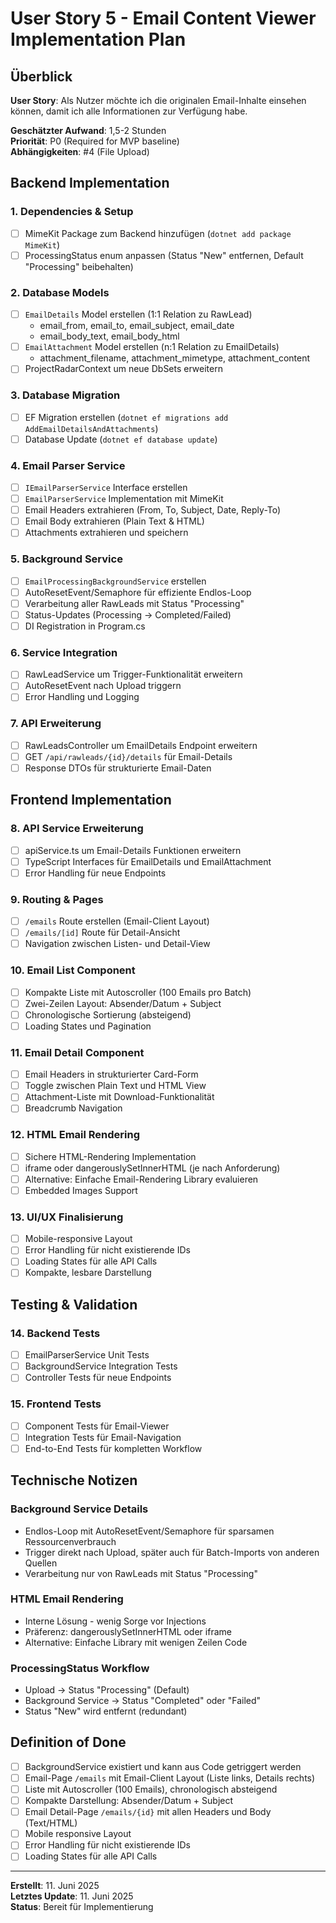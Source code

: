 # User Story 5 - Email Content Viewer Implementation Plan

## Überblick
**User Story**: Als Nutzer möchte ich die originalen Email-Inhalte einsehen können, damit ich alle Informationen zur Verfügung habe.

**Geschätzter Aufwand**: 1,5-2 Stunden  
**Priorität**: P0 (Required for MVP baseline)  
**Abhängigkeiten**: #4 (File Upload)

## Backend Implementation

### 1. Dependencies & Setup
- [ ] MimeKit Package zum Backend hinzufügen (`dotnet add package MimeKit`)
- [ ] ProcessingStatus enum anpassen (Status "New" entfernen, Default "Processing" beibehalten)

### 2. Database Models
- [ ] `EmailDetails` Model erstellen (1:1 Relation zu RawLead)
  - email_from, email_to, email_subject, email_date
  - email_body_text, email_body_html
- [ ] `EmailAttachment` Model erstellen (n:1 Relation zu EmailDetails)
  - attachment_filename, attachment_mimetype, attachment_content
- [ ] ProjectRadarContext um neue DbSets erweitern

### 3. Database Migration
- [ ] EF Migration erstellen (`dotnet ef migrations add AddEmailDetailsAndAttachments`)
- [ ] Database Update (`dotnet ef database update`)

### 4. Email Parser Service
- [ ] `IEmailParserService` Interface erstellen
- [ ] `EmailParserService` Implementation mit MimeKit
- [ ] Email Headers extrahieren (From, To, Subject, Date, Reply-To)
- [ ] Email Body extrahieren (Plain Text & HTML)
- [ ] Attachments extrahieren und speichern

### 5. Background Service
- [ ] `EmailProcessingBackgroundService` erstellen
- [ ] AutoResetEvent/Semaphore für effiziente Endlos-Loop
- [ ] Verarbeitung aller RawLeads mit Status "Processing"
- [ ] Status-Updates (Processing → Completed/Failed)
- [ ] DI Registration in Program.cs

### 6. Service Integration
- [ ] RawLeadService um Trigger-Funktionalität erweitern
- [ ] AutoResetEvent nach Upload triggern
- [ ] Error Handling und Logging

### 7. API Erweiterung
- [ ] RawLeadsController um EmailDetails Endpoint erweitern
- [ ] GET `/api/rawleads/{id}/details` für Email-Details
- [ ] Response DTOs für strukturierte Email-Daten

## Frontend Implementation

### 8. API Service Erweiterung
- [ ] apiService.ts um Email-Details Funktionen erweitern
- [ ] TypeScript Interfaces für EmailDetails und EmailAttachment
- [ ] Error Handling für neue Endpoints

### 9. Routing & Pages
- [ ] `/emails` Route erstellen (Email-Client Layout)
- [ ] `/emails/[id]` Route für Detail-Ansicht
- [ ] Navigation zwischen Listen- und Detail-View

### 10. Email List Component
- [ ] Kompakte Liste mit Autoscroller (100 Emails pro Batch)
- [ ] Zwei-Zeilen Layout: Absender/Datum + Subject
- [ ] Chronologische Sortierung (absteigend)
- [ ] Loading States und Pagination

### 11. Email Detail Component
- [ ] Email Headers in strukturierter Card-Form
- [ ] Toggle zwischen Plain Text und HTML View
- [ ] Attachment-Liste mit Download-Funktionalität
- [ ] Breadcrumb Navigation

### 12. HTML Email Rendering
- [ ] Sichere HTML-Rendering Implementation
- [ ] iframe oder dangerouslySetInnerHTML (je nach Anforderung)
- [ ] Alternative: Einfache Email-Rendering Library evaluieren
- [ ] Embedded Images Support

### 13. UI/UX Finalisierung
- [ ] Mobile-responsive Layout
- [ ] Error Handling für nicht existierende IDs
- [ ] Loading States für alle API Calls
- [ ] Kompakte, lesbare Darstellung

## Testing & Validation

### 14. Backend Tests
- [ ] EmailParserService Unit Tests
- [ ] BackgroundService Integration Tests
- [ ] Controller Tests für neue Endpoints

### 15. Frontend Tests
- [ ] Component Tests für Email-Viewer
- [ ] Integration Tests für Email-Navigation
- [ ] End-to-End Tests für kompletten Workflow

## Technische Notizen

### Background Service Details
- Endlos-Loop mit AutoResetEvent/Semaphore für sparsamen Ressourcenverbrauch
- Trigger direkt nach Upload, später auch für Batch-Imports von anderen Quellen
- Verarbeitung nur von RawLeads mit Status "Processing"

### HTML Email Rendering
- Interne Lösung - wenig Sorge vor Injections
- Präferenz: dangerouslySetInnerHTML oder iframe
- Alternative: Einfache Library mit wenigen Zeilen Code

### ProcessingStatus Workflow
- Upload → Status "Processing" (Default)
- Background Service → Status "Completed" oder "Failed"
- Status "New" wird entfernt (redundant)

## Definition of Done
- [ ] BackgroundService existiert und kann aus Code getriggert werden
- [ ] Email-Page `/emails` mit Email-Client Layout (Liste links, Details rechts)
- [ ] Liste mit Autoscroller (100 Emails), chronologisch absteigend
- [ ] Kompakte Darstellung: Absender/Datum + Subject
- [ ] Email Detail-Page `/emails/{id}` mit allen Headers und Body (Text/HTML)
- [ ] Mobile responsive Layout
- [ ] Error Handling für nicht existierende IDs
- [ ] Loading States für alle API Calls

---

**Erstellt**: 11. Juni 2025  
**Letztes Update**: 11. Juni 2025  
**Status**: Bereit für Implementierung
